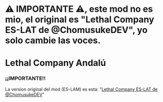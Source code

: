 

# ⚠ IMPORTANTE ⚠, este mod no es mio, el original es "Lethal Company ES-LAT de @ChomusukeDEV", yo solo cambie las voces.

# Lethal Company Andalú

### ¡¡IMPORTANTE!!</br>

La version original del mod (ES-LAM) es esta: "<a href="https://thunderstore.io/c/lethal-company/p/ChomusukeDEV/LethalCompanyLAT/">Lethal Company ES-LAT de @ChomusukeDEV</a>"